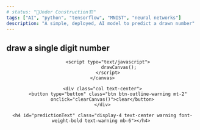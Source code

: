 ```yaml
---
# status: "🚧Under Construction🏗️"
tags: ["AI", "python", "tensorflow", "MNIST", "neural networks"]
description: "A simple, deployed, AI model to predict a drawn number"
---
```


<script src="https://cdn.jsdelivr.net/npm/@tensorflow/tfjs@2.0.0/dist/tf.min.js"></script>
<script src="/assets/js/NNNN/canvas.js"></script>

<h2 class="display-4 text-center warning font-weight-bold text-warning mb-6">draw a single digit number</h2>

<div style="text-align: center;">
    <canvas class="border border-warning rounded" id="canvas" name="draw" width="400" height="400" style="text-align: center;">

        <script type="text/javascript">
                drawCanvas();
        </script>
    </canvas>

    <div class="col text-center">
        <button type="button" class="btn btn-outline-warning mt-2" onclick="clearCanvas()">clear</button>
    </div>

    <h4 id="predictionText" class="display-4 text-center warning font-weight-bold text-warning mb-6"></h4> 

</div>

<script>
tf.loadLayersModel("/assets/models/NNNN_model/model.json").then(function(model) {
 window.model = model;
});
</script>

